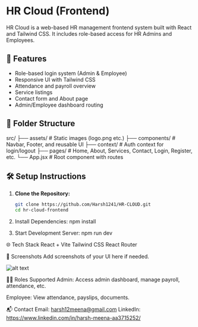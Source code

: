 # HR Cloud (Frontend)

HR Cloud is a web-based HR management frontend system built with React and Tailwind CSS. It includes role-based access for HR Admins and Employees.

## 🚀 Features

- Role-based login system (Admin & Employee)
- Responsive UI with Tailwind CSS
- Attendance and payroll overview
- Service listings
- Contact form and About page
- Admin/Employee dashboard routing

## 📁 Folder Structure

src/
├── assets/ # Static images (logo.png etc.)
├── components/ # Navbar, Footer, and reusable UI
├── context/ # Auth context for login/logout
├── pages/ # Home, About, Services, Contact, Login, Register, etc.
└── App.jsx # Root component with routes


## 🛠️ Setup Instructions

1. **Clone the Repository:**

   ```bash
   git clone https://github.com/Harsh1241/HR-CLOUD.git
   cd hr-cloud-frontend

2. Install Dependencies:
npm install

3. Start Development Server:
npm run dev


🌐 Tech Stack
React + Vite
Tailwind CSS
React Router


📸 Screenshots
Add screenshots of your UI here if needed.

![alt text](/hr-cloud/src/assets/screenshots/home.png)


🧑‍💼 Roles Supported
Admin: Access admin dashboard, manage payroll, attendance, etc.

Employee: View attendance, payslips, documents.

📬 Contact
Email: harsh12meena@gmail.com
LinkedIn: https://www.linkedin.com/in/harsh-meena-aa3715252/